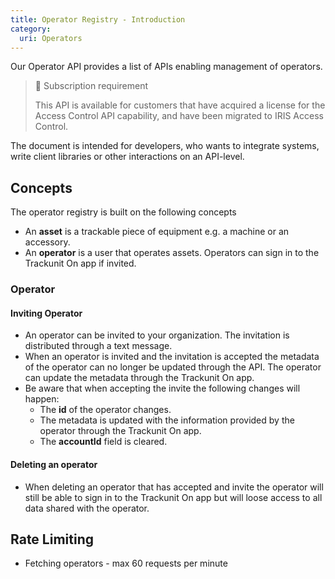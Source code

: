 ```yaml
---
title: Operator Registry - Introduction
category:
  uri: Operators
---
```

Our Operator API provides a list of APIs enabling management of operators.

> 📘 Subscription requirement
>
> This API is available for customers that have acquired a license for the Access Control API capability, and have been migrated to IRIS Access Control.

The document is intended for developers, who wants to integrate systems, write client libraries or other interactions on an API-level.

## Concepts

The operator registry is built on the following concepts

- An **asset** is a trackable piece of equipment e.g. a machine or an accessory.
- An **operator** is a user that operates assets. Operators can sign in to the Trackunit On app if invited.

### Operator

#### Inviting Operator

- An operator can be invited to your organization. The invitation is distributed through a text message.
- When an operator is invited and the invitation is accepted the metadata of the operator can no longer be updated through the API. The operator can update the metadata through the Trackunit On app.
- Be aware that when accepting the invite the following changes will happen:
  - The **id** of the operator changes.
  - The metadata is updated with the information provided by the operator through the Trackunit On app.
  - The **accountId** field is cleared.

#### Deleting an operator

- When deleting an operator that has accepted and invite the operator will still be able to sign in to the Trackunit On app but will loose access to all data shared with the operator.

## Rate Limiting

* Fetching operators - max 60 requests per minute
